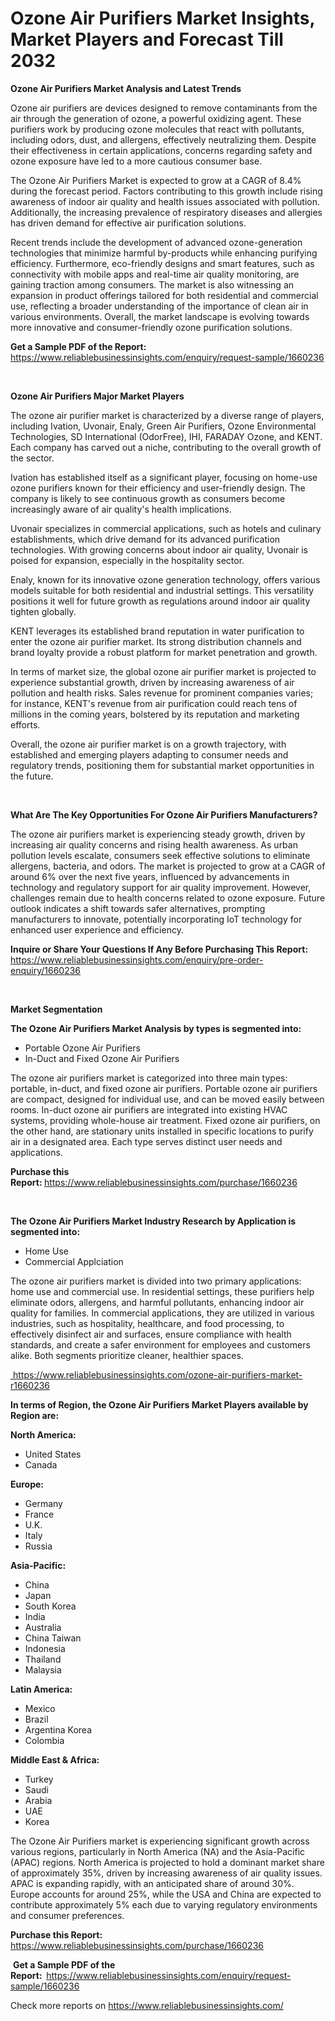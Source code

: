 <p><h1>Ozone Air Purifiers Market Insights, Market Players and Forecast Till 2032</h1></p><p><strong>Ozone Air Purifiers Market Analysis and Latest Trends</strong></p>
<p><p>Ozone air purifiers are devices designed to remove contaminants from the air through the generation of ozone, a powerful oxidizing agent. These purifiers work by producing ozone molecules that react with pollutants, including odors, dust, and allergens, effectively neutralizing them. Despite their effectiveness in certain applications, concerns regarding safety and ozone exposure have led to a more cautious consumer base.</p><p>The Ozone Air Purifiers Market is expected to grow at a CAGR of 8.4% during the forecast period. Factors contributing to this growth include rising awareness of indoor air quality and health issues associated with pollution. Additionally, the increasing prevalence of respiratory diseases and allergies has driven demand for effective air purification solutions.</p><p>Recent trends include the development of advanced ozone-generation technologies that minimize harmful by-products while enhancing purifying efficiency. Furthermore, eco-friendly designs and smart features, such as connectivity with mobile apps and real-time air quality monitoring, are gaining traction among consumers. The market is also witnessing an expansion in product offerings tailored for both residential and commercial use, reflecting a broader understanding of the importance of clean air in various environments. Overall, the market landscape is evolving towards more innovative and consumer-friendly ozone purification solutions.</p></p>
<p><strong>Get a Sample PDF of the Report:&nbsp;</strong> <a href="https://www.reliablebusinessinsights.com/enquiry/request-sample/1660236?utm_campaign=2840&utm_medium=2&utm_source=Github&utm_content=ia&utm_term=10042025&utm_id=ozone-air-purifiers">https://www.reliablebusinessinsights.com/enquiry/request-sample/1660236</a></p>
<p>&nbsp;</p>
<p><strong>Ozone Air Purifiers Major Market Players</strong></p>
<p><p>The ozone air purifier market is characterized by a diverse range of players, including Ivation, Uvonair, Enaly, Green Air Purifiers, Ozone Environmental Technologies, SD International (OdorFree), IHI, FARADAY Ozone, and KENT. Each company has carved out a niche, contributing to the overall growth of the sector.</p><p>Ivation has established itself as a significant player, focusing on home-use ozone purifiers known for their efficiency and user-friendly design. The company is likely to see continuous growth as consumers become increasingly aware of air quality's health implications.</p><p>Uvonair specializes in commercial applications, such as hotels and culinary establishments, which drive demand for its advanced purification technologies. With growing concerns about indoor air quality, Uvonair is poised for expansion, especially in the hospitality sector.</p><p>Enaly, known for its innovative ozone generation technology, offers various models suitable for both residential and industrial settings. This versatility positions it well for future growth as regulations around indoor air quality tighten globally.</p><p>KENT leverages its established brand reputation in water purification to enter the ozone air purifier market. Its strong distribution channels and brand loyalty provide a robust platform for market penetration and growth.</p><p>In terms of market size, the global ozone air purifier market is projected to experience substantial growth, driven by increasing awareness of air pollution and health risks. Sales revenue for prominent companies varies; for instance, KENT's revenue from air purification could reach tens of millions in the coming years, bolstered by its reputation and marketing efforts.</p><p>Overall, the ozone air purifier market is on a growth trajectory, with established and emerging players adapting to consumer needs and regulatory trends, positioning them for substantial market opportunities in the future.</p></p>
<p>&nbsp;</p>
<p><strong>What Are The Key Opportunities For Ozone Air Purifiers Manufacturers?</strong></p>
<p><p>The ozone air purifiers market is experiencing steady growth, driven by increasing air quality concerns and rising health awareness. As urban pollution levels escalate, consumers seek effective solutions to eliminate allergens, bacteria, and odors. The market is projected to grow at a CAGR of around 6% over the next five years, influenced by advancements in technology and regulatory support for air quality improvement. However, challenges remain due to health concerns related to ozone exposure. Future outlook indicates a shift towards safer alternatives, prompting manufacturers to innovate, potentially incorporating IoT technology for enhanced user experience and efficiency.</p></p>
<p><strong>Inquire or Share Your Questions If Any Before Purchasing This Report:</strong> <a href="https://www.reliablebusinessinsights.com/enquiry/pre-order-enquiry/1660236?utm_campaign=2840&utm_medium=2&utm_source=Github&utm_content=ia&utm_term=10042025&utm_id=ozone-air-purifiers">https://www.reliablebusinessinsights.com/enquiry/pre-order-enquiry/1660236</a></p>
<p>&nbsp;</p>
<p><strong>Market Segmentation</strong></p>
<p><strong>The Ozone Air Purifiers Market Analysis by types is segmented into:</strong></p>
<p><ul><li>Portable Ozone Air Purifiers</li><li>In-Duct and Fixed Ozone Air Purifiers</li></ul></p>
<p><p>The ozone air purifiers market is categorized into three main types: portable, in-duct, and fixed ozone air purifiers. Portable ozone air purifiers are compact, designed for individual use, and can be moved easily between rooms. In-duct ozone air purifiers are integrated into existing HVAC systems, providing whole-house air treatment. Fixed ozone air purifiers, on the other hand, are stationary units installed in specific locations to purify air in a designated area. Each type serves distinct user needs and applications.</p></p>
<p><strong>Purchase this Report:&nbsp;</strong><a href="https://www.reliablebusinessinsights.com/purchase/1660236?utm_campaign=2840&utm_medium=2&utm_source=Github&utm_content=ia&utm_term=10042025&utm_id=ozone-air-purifiers">https://www.reliablebusinessinsights.com/purchase/1660236</a></p>
<p>&nbsp;</p>
<p><strong>The Ozone Air Purifiers Market Industry Research by Application is segmented into:</strong></p>
<p><ul><li>Home Use</li><li>Commercial Applciation</li></ul></p>
<p><p>The ozone air purifiers market is divided into two primary applications: home use and commercial use. In residential settings, these purifiers help eliminate odors, allergens, and harmful pollutants, enhancing indoor air quality for families. In commercial applications, they are utilized in various industries, such as hospitality, healthcare, and food processing, to effectively disinfect air and surfaces, ensure compliance with health standards, and create a safer environment for employees and customers alike. Both segments prioritize cleaner, healthier spaces.</p></p>
<p><a href="https://www.reliablebusinessinsights.com/ozone-air-purifiers-market-r1660236?utm_campaign=2840&utm_medium=2&utm_source=Github&utm_content=ia&utm_term=10042025&utm_id=ozone-air-purifiers">&nbsp;https://www.reliablebusinessinsights.com/ozone-air-purifiers-market-r1660236</a></p>
<p><strong>In terms of Region, the Ozone Air Purifiers Market Players available by Region are:</strong></p>
<p>
    <p> <strong> North America: </strong>
        <ul>
            <li>United States</li>
            <li>Canada</li>
        </ul>
        </p> 
    <p> <strong> Europe: </strong>
        <ul>
            <li>Germany</li>
            <li>France</li>
            <li>U.K.</li>
            <li>Italy</li>
            <li>Russia</li>
        </ul>
        </p> 
    <p> <strong> Asia-Pacific: </strong>
        <ul>
            <li>China</li>
            <li>Japan</li>
            <li>South Korea</li>
            <li>India</li>
            <li>Australia</li>
            <li>China Taiwan</li>
            <li>Indonesia</li>
            <li>Thailand</li>
            <li>Malaysia</li>
        </ul>
        </p> 
    <p> <strong> Latin America: </strong>
        <ul>
            <li>Mexico</li>
            <li>Brazil</li>
            <li>Argentina Korea</li>
            <li>Colombia</li>
        </ul>
        </p> 
    <p> <strong> Middle East & Africa: </strong>
        <ul>
            <li>Turkey</li>
            <li>Saudi</li>
            <li>Arabia</li>
            <li>UAE</li>
            <li>Korea</li>
        </ul>
    </p>
    </p>
<p><p>The Ozone Air Purifiers market is experiencing significant growth across various regions, particularly in North America (NA) and the Asia-Pacific (APAC) regions. North America is projected to hold a dominant market share of approximately 35%, driven by increasing awareness of air quality issues. APAC is expanding rapidly, with an anticipated share of around 30%. Europe accounts for around 25%, while the USA and China are expected to contribute approximately 5% each due to varying regulatory environments and consumer preferences.</p></p>
<p><strong>Purchase this Report: </strong><a href="https://www.reliablebusinessinsights.com/purchase/1660236?utm_campaign=2840&utm_medium=2&utm_source=Github&utm_content=ia&utm_term=10042025&utm_id=ozone-air-purifiers">https://www.reliablebusinessinsights.com/purchase/1660236</a></p>
<p>&nbsp;<strong>Get a Sample PDF of the Report:&nbsp;&nbsp;</strong><a href="https://www.reliablebusinessinsights.com/enquiry/request-sample/1660236?utm_campaign=2840&utm_medium=2&utm_source=Github&utm_content=ia&utm_term=10042025&utm_id=ozone-air-purifiers">https://www.reliablebusinessinsights.com/enquiry/request-sample/1660236</a></p>
<p><strong></strong></p>
<p>Check more reports on <a href="https://www.reliablebusinessinsights.com/?utm_campaign=2840&utm_medium=2&utm_source=Github&utm_content=ia&utm_term=10042025&utm_id=ozone-air-purifiers">https://www.reliablebusinessinsights.com/</a></p>